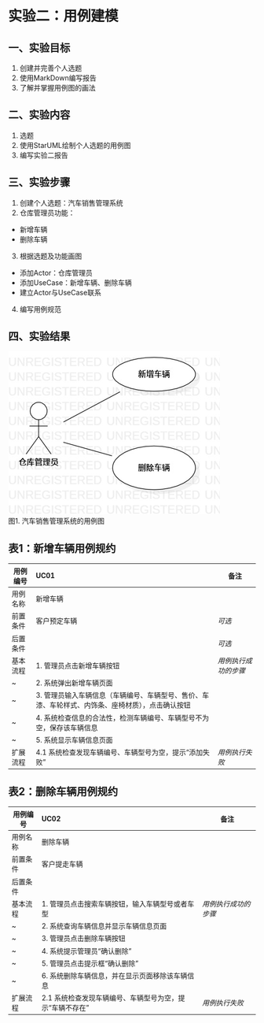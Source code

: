 # 实验二：用例建模

## 一、实验目标
1. 创建并完善个人选题
2. 使用MarkDown编写报告
3. 了解并掌握用例图的画法
## 二、实验内容
1. 选题
2. 使用StarUML绘制个人选题的用例图
3. 编写实验二报告
## 三、实验步骤
1. 创建个人选题：汽车销售管理系统
2. 仓库管理员功能：
 - 新增车辆
 - 删除车辆
3. 根据选题及功能画图
 - 添加Actor：仓库管理员
 - 添加UseCase：新增车辆、删除车辆
 - 建立Actor与UseCase联系
4. 编写用例规范
## 四、实验结果
![建模用例图](./lab2_UseCaseDiagram.jpg)    
图1. 汽车销售管理系统的用例图

## 表1：新增车辆用例规约  

用例编号  | UC01 | 备注  
-|:-|-  
用例名称  | 新增车辆  |   
前置条件  | 客户预定车辆     | *可选*   
后置条件  |      | *可选*   
基本流程  | 1. 管理员点击新增车辆按钮  |*用例执行成功的步骤*    
~| 2. 系统弹出新增车辆页面  |   
~| 3. 管理员输入车辆信息（车辆编号、车辆型号、售价、车漆、车轮样式、内饰条、座椅材质），点击确认按钮  |   
~| 4. 系统检查信息的合法性，检测车辆编号、车辆型号不为空，保存该车辆信息  |   
~| 5. 系统显示车辆信息页面  |  
扩展流程  | 4.1 系统检查发现车辆编号、车辆型号为空，提示“添加失败”  |*用例执行失败*    

## 表2：删除车辆用例规约  

用例编号  | UC02 | 备注  
-|:-|-  
用例名称  | 删除车辆  |   
前置条件  | 客户提走车辆     |   
后置条件  |      |   
基本流程  | 1. 管理员点击搜索车辆按钮，输入车辆型号或者车型  |*用例执行成功的步骤*    
~| 2. 系统查询车辆信息并显示车辆信息页面  |   
~| 3. 管理员点击删除车辆按钮  |   
~| 4. 系统提示管理员“确认删除”  |   
~| 5. 管理员点击提示框“确认删除”  |   
~| 6. 系统删除车辆信息，并在显示页面移除该车辆信息  |  
扩展流程  | 2.1 系统检查发现车辆编号、车辆型号为空，提示“车辆不存在”  |*用例执行失败* 


